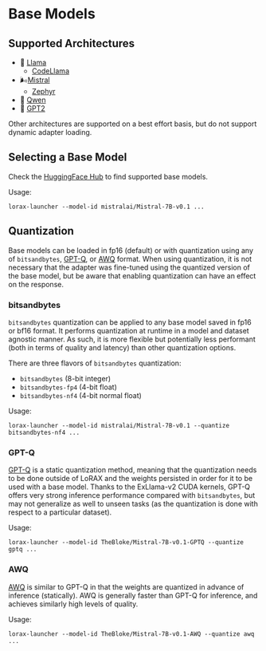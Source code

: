# Base Models

## Supported Architectures

- 🦙 [Llama](https://huggingface.co/meta-llama)
    - [CodeLlama](https://huggingface.co/codellama)
- 🌬️[Mistral](https://huggingface.co/mistralai)
    - [Zephyr](https://huggingface.co/HuggingFaceH4/zephyr-7b-beta)
- 🔮 [Qwen](https://huggingface.co/Qwen)
- 🤖 [GPT2](https://huggingface.co/gpt2)

Other architectures are supported on a best effort basis, but do not support dynamic adapter loading.

## Selecting a Base Model

Check the [HuggingFace Hub](https://huggingface.co/models?pipeline_tag=text-generation&sort=downloads) to find supported base models.

Usage:

```shell
lorax-launcher --model-id mistralai/Mistral-7B-v0.1 ...
```

## Quantization

Base models can be loaded in fp16 (default) or with quantization using any of `bitsandbytes`, [GPT-Q](https://arxiv.org/abs/2210.17323), or [AWQ](https://arxiv.org/abs/2306.00978) format. When using quantization, it is not necessary that
the adapter was fine-tuned using the quantized version of the base model, but be aware that enabling quantization can have an effect on the response.

### bitsandbytes

`bitsandbytes` quantization can be applied to any base model saved in fp16 or bf16 format. It performs quantization at runtime in a model and dataset agnostic manner. As such, it is more flexible but potentially less performant (both in terms of quality and latency) than other quantization options.

There are three flavors of `bitsandbytes` quantization:

- `bitsandbytes` (8-bit integer)
- `bitsandbytes-fp4` (4-bit float)
- `bitsandbytes-nf4` (4-bit normal float)

Usage:

```shell
lorax-launcher --model-id mistralai/Mistral-7B-v0.1 --quantize bitsandbytes-nf4 ...
```

### GPT-Q

[GPT-Q](https://arxiv.org/abs/2210.17323) is a static quantization method, meaning that the quantization needs to be done outside of LoRAX and the weights persisted in order for it to be used with a base model. Thanks to the ExLlama-v2 CUDA kernels, GPT-Q offers very strong inference performance compared with `bitsandbytes`, but may not generalize as well to unseen tasks (as the quantization is done with respect to a particular dataset). 

Usage:

```shell
lorax-launcher --model-id TheBloke/Mistral-7B-v0.1-GPTQ --quantize gptq ...
```

### AWQ

[AWQ](https://arxiv.org/abs/2306.00978) is similar to GPT-Q in that the weights are quantized in advance of inference (statically). AWQ is generally faster than GPT-Q for inference, and achieves similarly high levels of quality.

Usage:

```shell
lorax-launcher --model-id TheBloke/Mistral-7B-v0.1-AWQ --quantize awq ...
```
